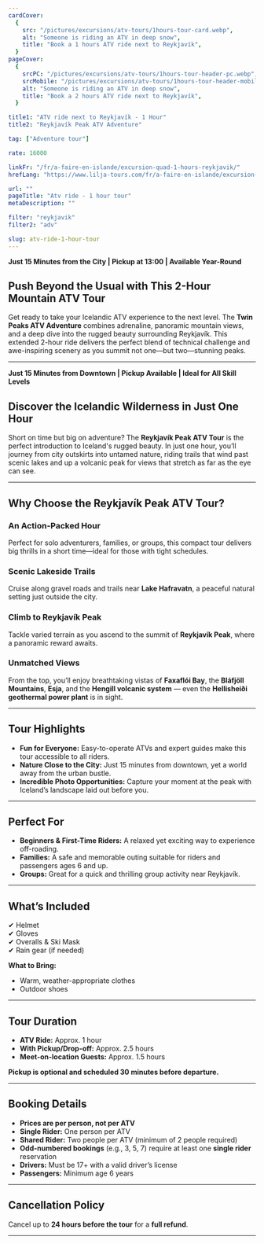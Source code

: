 ```yaml
---
cardCover:
  {
    src: "/pictures/excursions/atv-tours/1hours-tour-card.webp",
    alt: "Someone is riding an ATV in deep snow",
    title: "Book a 1 hours ATV ride next to Reykjavík",
  }
pageCover:
  {
    srcPC: "/pictures/excursions/atv-tours/1hours-tour-header-pc.webp",
    srcMobile: "/pictures/excursions/atv-tours/1hours-tour-header-mobile.webp",
    alt: "Someone is riding an ATV in deep snow",
    title: "Book a 2 hours ATV ride next to Reykjavík",
  }

title1: "ATV ride next to Reykjavík - 1 Hour"
title2: "Reykjavík Peak ATV Adventure"

tag: ["Adventure tour"]

rate: 16000

linkFr: "/fr/a-faire-en-islande/excursion-quad-1-hours-reykjavik/"
hrefLang: "https://www.lilja-tours.com/fr/a-faire-en-islande/excursion-quad-1-hours-reykjavik/"

url: ""
pageTitle: "Atv ride - 1 hour tour"
metaDescription: ""

filter: "reykjavik"
filter2: "adv"

slug: atv-ride-1-hour-tour
---
```


**Just 15 Minutes from the City | Pickup at 13:00 | Available Year-Round**

## **Push Beyond the Usual with This 2-Hour Mountain ATV Tour**

Get ready to take your Icelandic ATV experience to the next level. The **Twin Peaks ATV Adventure** combines adrenaline, panoramic mountain views, and a deep dive into the rugged beauty surrounding Reykjavík. This extended 2-hour ride delivers the perfect blend of technical challenge and awe-inspiring scenery as you summit not one—but two—stunning peaks.

---

**Just 15 Minutes from Downtown | Pickup Available | Ideal for All Skill Levels**

## **Discover the Icelandic Wilderness in Just One Hour**

Short on time but big on adventure? The **Reykjavík Peak ATV Tour** is the perfect introduction to Iceland's rugged beauty. In just one hour, you’ll journey from city outskirts into untamed nature, riding trails that wind past scenic lakes and up a volcanic peak for views that stretch as far as the eye can see.

---

## **Why Choose the Reykjavík Peak ATV Tour?**

### **An Action-Packed Hour**

Perfect for solo adventurers, families, or groups, this compact tour delivers big thrills in a short time—ideal for those with tight schedules.

### **Scenic Lakeside Trails**

Cruise along gravel roads and trails near **Lake Hafravatn**, a peaceful natural setting just outside the city.

### **Climb to Reykjavík Peak**

Tackle varied terrain as you ascend to the summit of **Reykjavík Peak**, where a panoramic reward awaits.

### **Unmatched Views**

From the top, you’ll enjoy breathtaking vistas of **Faxaflói Bay**, the **Bláfjöll Mountains**, **Esja**, and the **Hengill volcanic system** — even the **Hellisheiði geothermal power plant** is in sight.

---

## **Tour Highlights**

- **Fun for Everyone:** Easy-to-operate ATVs and expert guides make this tour accessible to all riders.
- **Nature Close to the City:** Just 15 minutes from downtown, yet a world away from the urban bustle.
- **Incredible Photo Opportunities:** Capture your moment at the peak with Iceland’s landscape laid out before you.

---

## **Perfect For**

- **Beginners & First-Time Riders:** A relaxed yet exciting way to experience off-roading.
- **Families:** A safe and memorable outing suitable for riders and passengers ages 6 and up.
- **Groups:** Great for a quick and thrilling group activity near Reykjavík.

---

## **What’s Included**

✔ Helmet  
✔ Gloves  
✔ Overalls & Ski Mask  
✔ Rain gear (if needed)

**What to Bring:**

- Warm, weather-appropriate clothes
- Outdoor shoes

---

## **Tour Duration**

- **ATV Ride:** Approx. 1 hour
- **With Pickup/Drop-off:** Approx. 2.5 hours
- **Meet-on-location Guests:** Approx. 1.5 hours

**Pickup is optional and scheduled 30 minutes before departure.**

---

## **Booking Details**

- **Prices are per person, not per ATV**
- **Single Rider:** One person per ATV
- **Shared Rider:** Two people per ATV (minimum of 2 people required)
- **Odd-numbered bookings** (e.g., 3, 5, 7) require at least one **single rider** reservation
- **Drivers:** Must be 17+ with a valid driver’s license
- **Passengers:** Minimum age 6 years

---

## **Cancellation Policy**

Cancel up to **24 hours before the tour** for a **full refund**.

---

<script type="text/javascript" src="https://widgets.bokun.io/assets/javascripts/apps/build/BokunWidgetsLoader.js?bookingChannelUUID=97236c68-b945-4a96-8587-660bdc4c45fd" async></script>

<div class="bokunWidget" data-src="https://widgets.bokun.io/online-sales/97236c68-b945-4a96-8587-660bdc4c45fd/experience-calendar/86"></div>
